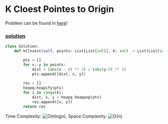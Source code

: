 # K Cloest Pointes to Origin

Problem can be found in [here](https://leetcode.com/problems/k-closest-points-to-origin/description/)!

### [solution](/Heap/973-KClosestPointstoOrigin/solution.py)

```python
class Solution:
    def kClosest(self, points: List[List[int]], k: int) -> List[List[int]]:

        pts = []
        for x, y in points:
            dist = (abs(x - 0) ** 2) + (abs(y-0) ** 2)
            pts.append([dist, x, y])
        
        res = []
        heapq.heapify(pts)
        for i in range(k):
            dist, x, y = heapq.heappop(pts)
            res.append([x, y])
        return res     
```

Time Complexity: ![O(nlogn)](<https://latex.codecogs.com/svg.image?\inline&space;O(nlogn)>), Space Complexity: ![O(n)](<https://latex.codecogs.com/svg.image?\inline&space;O(n)>)
